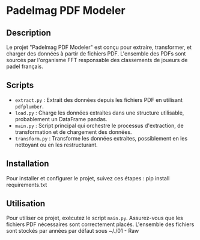 # Padelmag PDF Modeler

## Description
Le projet "Padelmag PDF Modeler" est conçu pour extraire, transformer, et charger des données à partir de fichiers PDF. L'ensemble des PDFs sont sourcés par l'organisme FFT responsable des classements de joueurs de padel français.

## Scripts
- `extract.py` : Extrait des données depuis les fichiers PDF en utilisant `pdfplumber`.
- `load.py` : Charge les données extraites dans une structure utilisable, probablement un DataFrame pandas.
- `main.py` : Script principal qui orchestre le processus d'extraction, de transformation et de chargement des données.
- `transform.py` : Transforme les données extraites, possiblement en les nettoyant ou en les restructurant.

## Installation
Pour installer et configurer le projet, suivez ces étapes :
pip install requirements.txt

## Utilisation
Pour utiliser ce projet, exécutez le script `main.py`. Assurez-vous que les fichiers PDF nécessaires sont correctement placés.
L'ensemble des fichiers sont stockés par années par défaut sous ~/./01 - Raw

